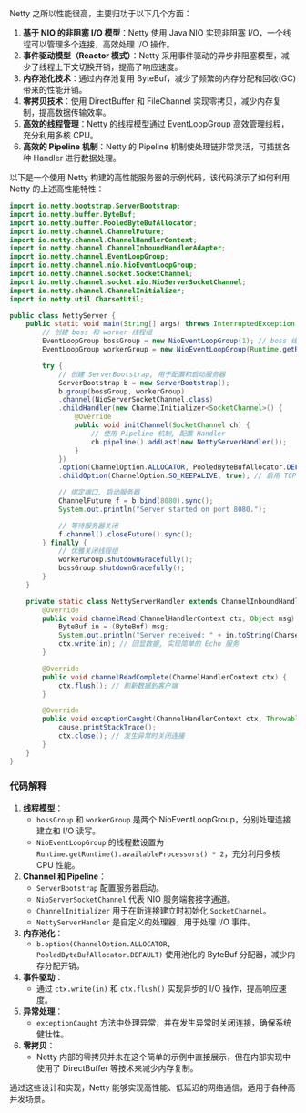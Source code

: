 Netty 之所以性能很高，主要归功于以下几个方面：

1. **基于 NIO 的非阻塞 I/O 模型**：Netty 使用 Java NIO 实现非阻塞 I/O，一个线程可以管理多个连接，高效处理 I/O 操作。
2. **事件驱动模型（Reactor 模式）**：Netty 采用事件驱动的异步非阻塞模型，减少了线程上下文切换开销，提高了响应速度。
3. **内存池化技术**：通过内存池复用 ByteBuf，减少了频繁的内存分配和回收(GC)带来的性能开销。
4. **零拷贝技术**：使用 DirectBuffer 和 FileChannel 实现零拷贝，减少内存复制，提高数据传输效率。
5. **高效的线程管理**：Netty 的线程模型通过 EventLoopGroup 高效管理线程，充分利用多核 CPU。
6. **高效的 Pipeline 机制**：Netty 的 Pipeline 机制使处理链非常灵活，可插拔各种 Handler 进行数据处理。

以下是一个使用 Netty 构建的高性能服务器的示例代码，该代码演示了如何利用 Netty 的上述高性能特性：

```java
import io.netty.bootstrap.ServerBootstrap;  
import io.netty.buffer.ByteBuf;  
import io.netty.buffer.PooledByteBufAllocator;  
import io.netty.channel.ChannelFuture;  
import io.netty.channel.ChannelHandlerContext;  
import io.netty.channel.ChannelInboundHandlerAdapter;  
import io.netty.channel.EventLoopGroup;  
import io.netty.channel.nio.NioEventLoopGroup;  
import io.netty.channel.socket.SocketChannel;  
import io.netty.channel.socket.nio.NioServerSocketChannel;  
import io.netty.channel.ChannelInitializer;  
import io.netty.util.CharsetUtil;  

public class NettyServer {  
    public static void main(String[] args) throws InterruptedException {  
        // 创建 boss 和 worker 线程组  
        EventLoopGroup bossGroup = new NioEventLoopGroup(1); // boss 线程, 处理 Accept 事件  
        EventLoopGroup workerGroup = new NioEventLoopGroup(Runtime.getRuntime().availableProcessors() * 2); // worker 线程组, 处理读写事件  

        try {  
            // 创建 ServerBootstrap, 用于配置和启动服务器  
            ServerBootstrap b = new ServerBootstrap();  
            b.group(bossGroup, workerGroup)  
            .channel(NioServerSocketChannel.class)  
            .childHandler(new ChannelInitializer<SocketChannel>() {  
                @Override  
                public void initChannel(SocketChannel ch) {  
                    // 使用 Pipeline 机制, 配置 Handler  
                    ch.pipeline().addLast(new NettyServerHandler());  
                }  
            })  
            .option(ChannelOption.ALLOCATOR, PooledByteBufAllocator.DEFAULT) // 使用 Pooled ByteBuf  
            .childOption(ChannelOption.SO_KEEPALIVE, true); // 启用 TCP 连接保活机制  

            // 绑定端口, 启动服务器  
            ChannelFuture f = b.bind(8080).sync();  
            System.out.println("Server started on port 8080.");  

            // 等待服务器关闭  
            f.channel().closeFuture().sync();  
        } finally {  
            // 优雅关闭线程组  
            workerGroup.shutdownGracefully();  
            bossGroup.shutdownGracefully();  
        }  
    }  

    private static class NettyServerHandler extends ChannelInboundHandlerAdapter {  
        @Override  
        public void channelRead(ChannelHandlerContext ctx, Object msg) {  
            ByteBuf in = (ByteBuf) msg;  
            System.out.println("Server received: " + in.toString(CharsetUtil.UTF_8));  
            ctx.write(in); // 回显数据, 实现简单的 Echo 服务  
        }  

        @Override  
        public void channelReadComplete(ChannelHandlerContext ctx) {  
            ctx.flush(); // 刷新数据到客户端  
        }  

        @Override  
        public void exceptionCaught(ChannelHandlerContext ctx, Throwable cause) {  
            cause.printStackTrace();  
            ctx.close(); // 发生异常时关闭连接  
        }  
    }  
}
```

### 代码解释

1. **线程模型**：
    - `bossGroup` 和 `workerGroup` 是两个 NioEventLoopGroup，分别处理连接建立和 I/O 读写。
    - `NioEventLoopGroup` 的线程数设置为 `Runtime.getRuntime().availableProcessors() * 2`，充分利用多核 CPU 性能。
2. **Channel 和 Pipeline**：
    - `ServerBootstrap` 配置服务器启动。
    - `NioServerSocketChannel` 代表 NIO 服务端套接字通道。
    - `ChannelInitializer` 用于在新连接建立时初始化 `SocketChannel`。
    - `NettyServerHandler` 是自定义的处理器，用于处理 I/O 事件。
3. **内存池化**：
    - `b.option(ChannelOption.ALLOCATOR, PooledByteBufAllocator.DEFAULT)` 使用池化的 ByteBuf 分配器，减少内存分配开销。
4. **事件驱动**：
    - 通过 `ctx.write(in)` 和 `ctx.flush()` 实现异步的 I/O 操作，提高响应速度。
5. **异常处理**：
    - `exceptionCaught` 方法中处理异常，并在发生异常时关闭连接，确保系统健壮性。
6. **零拷贝**：
    - Netty 内部的零拷贝并未在这个简单的示例中直接展示，但在内部实现中使用了 DirectBuffer 等技术来减少内存复制。

通过这些设计和实现，Netty 能够实现高性能、低延迟的网络通信，适用于各种高并发场景。
